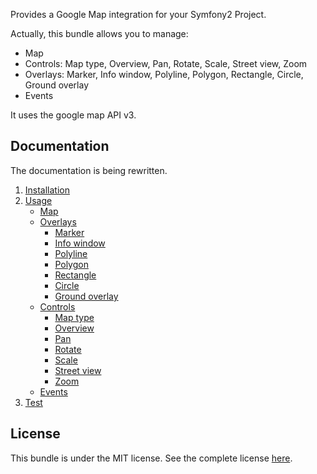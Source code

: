 Provides a Google Map integration for your Symfony2 Project.

Actually, this bundle allows you to manage:

   - Map 
   - Controls: Map type, Overview, Pan, Rotate, Scale, Street view, Zoom 
   - Overlays: Marker, Info window, Polyline, Polygon, Rectangle, Circle, Ground overlay 
   - Events

It uses the google map API v3.

Documentation
-------------

The documentation is being rewritten.

   1. [Installation](http://github.com/egeloen/IvoryGoogleMapBundle/blob/master/Resources/doc/installation.md)
   2. [Usage](http://github.com/egeloen/IvoryGoogleMapBundle/blob/master/Resources/doc/usage.md)
      - [Map](http://github.com/egeloen/IvoryGoogleMapBundle/blob/master/Resources/doc/usage/map.md)
      - [Overlays](http://github.com/egeloen/IvoryGoogleMapBundle/blob/master/Resources/doc/usage/overlays/index.md)
         - [Marker](http://github.com/egeloen/IvoryGoogleMapBundle/blob/master/Resources/doc/usage/overlays/marker.md)
         - [Info window](http://github.com/egeloen/IvoryGoogleMapBundle/blob/master/Resources/doc/usage/overlays/info_window.md)
         - [Polyline](http://github.com/egeloen/IvoryGoogleMapBundle/blob/master/Resources/doc/usage/overlays/polyline.md)
         - [Polygon](http://github.com/egeloen/IvoryGoogleMapBundle/blob/master/Resources/doc/usage/overlays/polygon.md)
         - [Rectangle](http://github.com/egeloen/IvoryGoogleMapBundle/blob/master/Resources/doc/usage/overlays/rectangle.md)
         - [Circle](http://github.com/egeloen/IvoryGoogleMapBundle/blob/master/Resources/doc/usage/overlays/circle.md)
         - [Ground overlay](http://github.com/egeloen/IvoryGoogleMapBundle/blob/master/Resources/doc/usage/overlays/ground_overlay.md)
      - [Controls](http://github.com/egeloen/IvoryGoogleMapBundle/blob/master/Resources/doc/usage/controls/index.md)
         - [Map type](http://github.com/egeloen/IvoryGoogleMapBundle/blob/master/Resources/doc/usage/controls/map_type.md)
         - [Overview](http://github.com/egeloen/IvoryGoogleMapBundle/blob/master/Resources/doc/usage/controls/overview.md)
         - [Pan](http://github.com/egeloen/IvoryGoogleMapBundle/blob/master/Resources/doc/usage/controls/pan.md)
         - [Rotate](http://github.com/egeloen/IvoryGoogleMapBundle/blob/master/Resources/doc/usage/controls/rotate.md)
         - [Scale](http://github.com/egeloen/IvoryGoogleMapBundle/blob/master/Resources/doc/usage/controls/scale.md)
         - [Street view](http://github.com/egeloen/IvoryGoogleMapBundle/blob/master/Resources/doc/usage/controls/street_view.md)
         - [Zoom](http://github.com/egeloen/IvoryGoogleMapBundle/blob/master/Resources/doc/usage/controls/zoom.md)
      - [Events](http://github.com/egeloen/IvoryGoogleMapBundle/blob/master/Resources/doc/usage/events.md)
   3. [Test](http://github.com/egeloen/IvoryGoogleMapBundle/blob/master/Resources/doc/test.md)

License
-------

This bundle is under the MIT license. See the complete license [here](http://github.com/egeloen/IvoryGoogleMapBundle/blob/master/Resources/meta/LICENSE).
